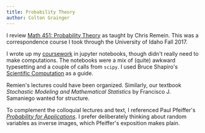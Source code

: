 ```yaml
---
title: Probability Theory
author: Colton Grainger
---
```


I review 
[Math 451: Probability Theory](https://web.archive.org/web/20170616205624/http://webpages.uidaho.edu/cremien/math451EO/)
as taught by Chris Remein. This was a correspondence course I took through the
University of Idaho Fall 2017.

I wrote up my
[coursework](https://nbviewer.jupyter.org/github/coltongrainger/pro18eo/tree/master/old/probability/) 
in jupyter notebooks, though didn't really need to
make computations. The notebooks were a mix of (quite) awkward typesetting and a
couple of calls from `scipy`. I used Bruce Shapiro's 
[Scientific Computation](http://calculuscastle.com/pythonbook.html) as a
guide.

Remien's lectures could have been organized. Similarly, our textbook
*Stochastic Modeling and Mathematical Statistics* by Francisco J. Samaniego
wanted for structure.

To complement the colloquial lectures and text, I referenced Paul Pfeiffer's 
*[Probability for Applications](https://books.google.com/books?id=UlThBwAAQBAJ)*. 
I prefer deliberately thinking about random variables as inverse images, which
Pfeiffer's exposition makes plain.
